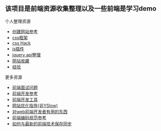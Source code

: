## 该项目是前端资源收集整理以及一些前端是学习demo

个人整理资源
* [创建网站参考](https://github.com/iamjoel/frontEndResource/wiki/create-website-guildline)
* [css框架](https://github.com/iamjoel/frontEndResource/wiki/CSS-frameworks)
* [css Hack](https://github.com/iamjoel/frontEndResource/wiki/css-hack)
* [js插件](https://github.com/iamjoel/frontEndResource/wiki/javascript-plugins)
* [jquery api整理](https://github.com/iamjoel/frontEndResource/wiki/jquery-api)
* [网站收藏](https://github.com/iamjoel/frontEndResource/wiki/web-developer-bookmarks)
* [经验](https://github.com/iamjoel/frontEndResource/wiki/webdeveloper-experience-collections)

更多资源
* [前端面试问题](https://github.com/darcyclarke/Front-end-Developer-Interview-Questions)
* [前端开发参考](http://taitems.github.io/Front-End-Development-Guidelines/)
* [前端开发工具](https://githbu.com/codylindley/frontend-tools)
* [网站优化指导(非YSlow)](http://browserdiet.com/)
* [对web前端开发者有用的东西](https://github.com/miripiruni/frontdesk)
* [前端编码规范参考](http://isobar-idev.github.io/code-standards/)
* [如何与最新的前端技术保存同步](http://uptodate.frontendrescue.org/)

